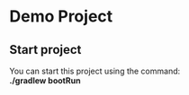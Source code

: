 # Demo Project
<h2>Start project</h2>
<p>
You can start this project using the command:
</br><b>./gradlew bootRun </b>
</p>
